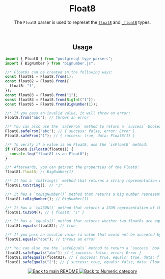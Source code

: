 <h1 align="center">
	Float8
</h1>
<p align="center">
  The <code>Float8</code> parser is used to represet the <a href="https://www.postgresql.org/docs/current/datatype-numeric.html#DATATYPE-FLOAT"><code>float8</code></a> and <a href="https://www.postgresql.org/docs/current/datatype-numeric.html#DATATYPE-FLOAT"><code>_float8</code></a> types.
</p>
<br/>

<!-- Usage -->
<h2 align="center">
	Usage
</h2>

```ts
import { Float8 } from "postgresql-type-parsers";
import { BigNumber } from "bignumber.js";

//* Float8s can be created in the following ways:
const float81 = Float8.from(1);
const float82 = Float8.from({
  float8: "1",
});
const float83 = Float8.from("1");
const float84 = Float8.from(BigInt("1"));
const float85 = Float8.from(BigNumber(1));

//* If you pass an invalid value, it will throw an error:
Float8.from("abc"); // throws an error

//* You can also use the `safeFrom` method to return a `success` boolean instead of throwing an error:
Float8.safeFrom("abc"); // { success: false, error: Error }
Float8.safeFrom("1"); // { success: true, data: Float8(1) }

//* To verify if a value is an Float8, use the `isFloat8` method:
if (Float8.isFloat8(float81)) {
  console.log("float81 is an Float8");
}

//* Afterwards, you can get/set the properties of the Float8:
float81.float8; // BigNumber(1)

//* It has a `toString()` method that returns a string representation of the Float8:
float81.toString(); // "1"

//* It has a `toBigNumber()` method that returns a big number representation of the Float8:
float81.toBigNumber(); // BigNumber(1)

//* It has a `toJSON()` method that returns a JSON representation of the Float8:
float81.toJSON(); // { float8: "1" }

//* It has a `equals()` method that returns whether two float8s are equal:
float81.equals(float82); // true

//* If you pass an invalid value (a value that would not be accepted by the `from` method), it will throw an error:
float81.equals("abc"); // throws an error

//* You can also use the `safeEquals` method to return a `success` boolean instead of throwing an error:
float81.safeEquals("abc"); // { success: false, error: Error }
float81.safeEquals(float82); // { success: true, equals: true, data: float82 }
float81.safeEquals("2"); // { success: true, equals: false, data: Float8(2) }
```

<p align="center">
  <!-- Back to main README button -->
  <a href="../../README.md">
    <img src="https://img.shields.io/badge/-Back%20to%20main%20README-blue" alt="Back to main README" />
  </a>
  <!-- Back to category button -->
  <a href="./Numeric.md">
    <img src="https://img.shields.io/badge/-Back%20to%20Numeric%20category-blue" alt="Back to Numeric category" />
  </a>
</p>